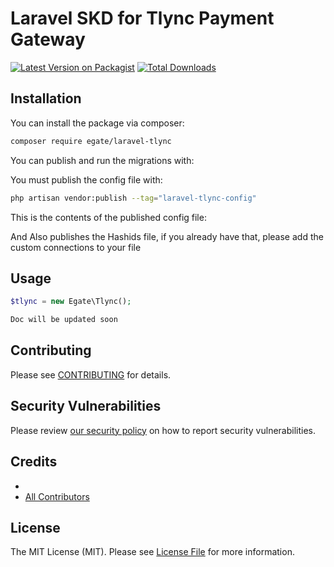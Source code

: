 

# Laravel SKD for Tlync Payment Gateway

[![Latest Version on Packagist](https://img.shields.io/packagist/v/egate/laravel-tlync.svg?style=flat-square)](https://packagist.org/packages/egate/laravel-tlync)
[![Total Downloads](https://img.shields.io/packagist/dt/egate/laravel-tlync.svg?style=flat-square)](https://packagist.org/packages/egate/laravel-tlync)


## Installation

You can install the package via composer:

```bash
composer require egate/laravel-tlync
```

You can publish and run the migrations with:


You must publish the config file with:

```bash
php artisan vendor:publish --tag="laravel-tlync-config"
```

This is the contents of the published config file:

And Also publishes the Hashids file, if you already have that, please add the custom connections to your file



## Usage

```php
$tlync = new Egate\Tlync();

Doc will be updated soon

```

## Contributing

Please see [CONTRIBUTING](https://github.com/Egate/.github/blob/main/CONTRIBUTING.md) for details.

## Security Vulnerabilities

Please review [our security policy](../../security/policy) on how to report security vulnerabilities.

## Credits

- 
- [All Contributors](../../contributors)

## License

The MIT License (MIT). Please see [License File](LICENSE.md) for more information.
